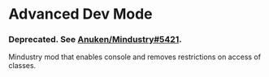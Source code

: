 # Advanced Dev Mode

### Deprecated. See [Anuken/Mindustry#5421](https://github.com/Anuken/Mindustry/pull/5421).

Mindustry mod that enables console and removes restrictions on access of classes.
